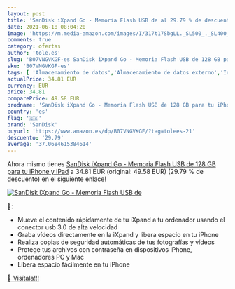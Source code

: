 ```yaml
---
layout: post
title: 'SanDisk iXpand Go - Memoria Flash USB de al 29.79 % de descuento'
date: 2021-06-18 08:04:20
image: 'https://m.media-amazon.com/images/I/317t17SbgLL._SL500_._SL400_.jpg'
comments: true
category: ofertas
author: 'tole.es'
slug: 'B07VNGVKGF-es SanDisk iXpand Go - Memoria Flash USB de 128 GB para tu...'
sku: 'B07VNGVKGF-es'
tags: [ 'Almacenamiento de datos','Almacenamiento de datos externo','Informática','Memorias USB','ipad','iphone','sandisk', ]
actualPrice: 34.81 EUR
currency: EUR
price: 34.81
comparePrice: 49.58 EUR
prodname: 'SanDisk iXpand Go - Memoria Flash USB de 128 GB para tu iPhone y iPad'
country: 'es'
flag: '🇪🇸'
brand: 'SanDisk'
buyurl: 'https://www.amazon.es/dp/B07VNGVKGF/?tag=tolees-21'
descuento: '29.79'
average: '37.0684615384614'
---
```


Ahora mismo tienes [SanDisk iXpand Go - Memoria Flash USB de 128 GB para tu iPhone y iPad](https://www.amazon.es/dp/B07VNGVKGF/?tag=tolees-21) a 34.81 EUR (original: 49.58 EUR) (29.79 %  de descuento) en el siguiente enlace!

[![SanDisk iXpand Go - Memoria Flash USB de](https://m.media-amazon.com/images/I/317t17SbgLL._SL500_._SL400_.jpg)](https://www.amazon.es/dp/B07VNGVKGF/?tag=tolees-21)

🔎:

- Mueve el contenido rápidamente de tu iXpand a tu ordenador usando el conector usb 3.0 de alta velocidad
- Graba vídeos directamente en la iXpand y libera espacio en tu iPhone
- Realiza copias de seguridad automáticas de tus fotografías y vídeos
- Protege tus archivos con contraseña en dispositivos iPhone, ordenadores PC y Mac
- Libera espacio fácilmente en tu iPhone

[🛒 Visítala!!!](https://www.amazon.es/dp/B07VNGVKGF/?tag=tolees-21)
